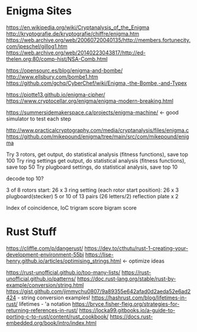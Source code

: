 # Enigma Sites

https://en.wikipedia.org/wiki/Cryptanalysis_of_the_Enigma
http://kryptografie.de/kryptografie/chiffre/enigma.htm
https://web.archive.org/web/20060720040135/http://members.fortunecity.com/jpeschel/gillog1.htm
https://web.archive.org/web/20140223043817/http://ed-thelen.org:80/comp-hist/NSA-Comb.html

https://opensourc.es/blog/enigma-and-bombe/
http://www.ellsbury.com/bombe1.htm
https://github.com/gchq/CyberChef/wiki/Enigma,-the-Bombe,-and-Typex

https://piotte13.github.io/enigma-cipher/
https://www.cryptocellar.org/enigma/enigma-modern-breaking.html

https://summersidemakerspace.ca/projects/enigma-machine/ <- good simulator to test each step

http://www.practicalcryptography.com/media/cryptanalysis/files/enigma.c
https://github.com/mikepound/enigma/tree/main/src/com/mikepound/enigma

Try 3 rotors, get output, do statistical analysis (fitness functions), save top 100
Try ring settings get output, do statistical analysis (fitness functions), save top 50
Try plugboard settings, do statistical analysis, save top 10

decode top 10?


3 of 8 rotors
start: 26 x 3
ring setting (each rotor start position): 26 x 3
plugboard(stecker) 5 or 10 of 13 pairs (26 letters/2)
reflection plate  x 2

Index of coincidence, IoC
trigram score
bigram score


# Rust Stuff
https://cliffle.com/p/dangerust/
https://dev.to/cthutu/rust-1-creating-your-development-environment-55bi
https://lise-henry.github.io/articles/optimising_strings.html <- optimize ideas

https://rust-unofficial.github.io/too-many-lists/
https://rust-unofficial.github.io/patterns/
https://doc.rust-lang.org/stable/rust-by-example/conversion/string.html
https://gist.github.com/jimmychu0807/9a89355e642afad0d2aeda52e6ad2424 - string conversion examples!
https://hashrust.com/blog/lifetimes-in-rust/ lifetimes - 'a notation
https://bryce.fisher-fleig.org/strategies-for-returning-references-in-rust/
https://locka99.gitbooks.io/a-guide-to-porting-c-to-rust/content/rust_cookbook/
https://docs.rust-embedded.org/book/intro/index.html